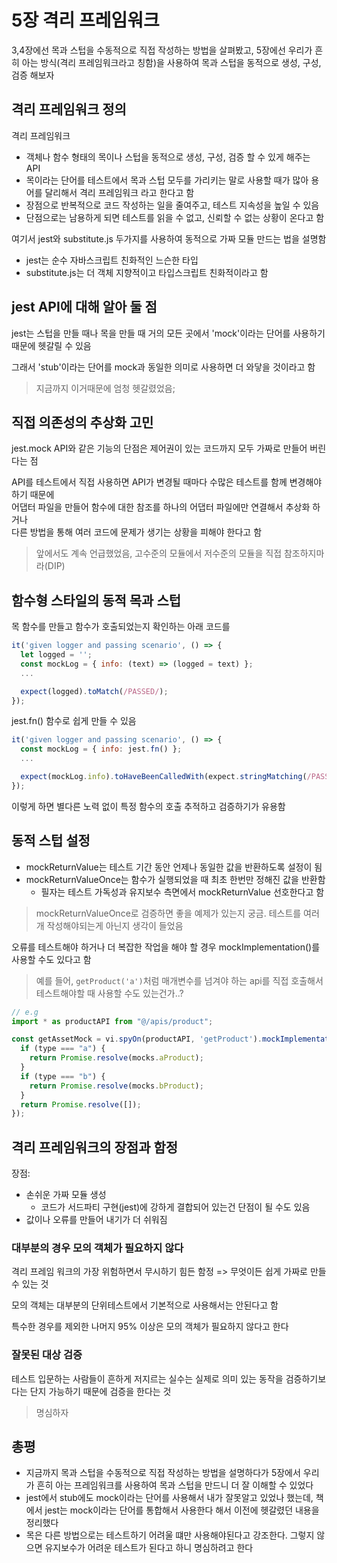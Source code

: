 # 5장 격리 프레임워크

3,4장에선 목과 스텁을 수동적으로 직접 작성하는 방법을 살펴봤고, 5장에선 우리가 흔히 아는 방식(격리 프레임워크라고 칭함)을 사용하여 목과 스텁을 동적으로 생성, 구성, 검증 해보자

## 격리 프레임워크 정의

격리 프레임워크
- 객체나 함수 형태의 목이나 스텁을 동적으로 생성, 구성, 검증 할 수 있게 해주는 API
- 목이라는 단어를 테스트에서 목과 스텁 모두를 가리키는 말로 사용할 때가 많아 용어를 달리해서 격리 프레임워크 라고 한다고 함
- 장점으로 반복적으로 코드 작성하는 일을 줄여주고, 테스트 지속성을 높일 수 있음
- 단점으로는 남용하게 되면 테스트를 읽을 수 없고, 신뢰할 수 없는 상황이 온다고 함

여기서 jest와 substitute.js 두가지를 사용하여 동적으로 가짜 모듈 만드는 법을 설명함
- jest는 순수 자바스크립트 친화적인 느슨한 타입
- substitute.js는 더 객체 지향적이고 타입스크립트 친화적이라고 함

## jest API에 대해 알아 둘 점
jest는 스텁을 만들 때나 목을 만들 때 거의 모든 곳에서 'mock'이라는 단어를 사용하기 때문에 헷갈릴 수 있음

그래서 'stub'이라는 단어를 mock과 동일한 의미로 사용하면 더 와닿을 것이라고 함

> 지금까지 이거때문에 엄청 헷갈렸었음;

## 직접 의존성의 추상화 고민

jest.mock API와 같은 기능의 단점은 제어권이 있는 코드까지 모두 가짜로 만들어 버린다는 점

API를 테스트에서 직접 사용하면 API가 변경될 때마다 수많은 테스트를 함께 변경해야 하기 때문에    
어댑터 파일을 만들어 함수에 대한 참조를 하나의 어댑터 파일에만 연결해서 추상화 하거나    
다른 방법을 통해 여러 코드에 문제가 생기는 상황을 피해야 한다고 함

> 앞에서도 계속 언급했었음, 고수준의 모듈에서 저수준의 모듈을 직접 참조하지마라(DIP)

## 함수형 스타일의 동적 목과 스텁

목 함수를 만들고 함수가 호출되었는지 확인하는 아래 코드를

```js
it('given logger and passing scenario', () => {
  let logged = '';
  const mockLog = { info: (text) => (logged = text) };
  ...

  expect(logged).toMatch(/PASSED/);
});
```

jest.fn() 함수로 쉽게 만들 수 있음

```js
it('given logger and passing scenario', () => {
  const mockLog = { info: jest.fn() };
  ...

  expect(mockLog.info).toHaveBeenCalledWith(expect.stringMatching(/PASS/));
});
```

이렇게 하면 별다른 노력 없이 특정 함수의 호출 추적하고 검증하기가 유용함

## 동적 스텁 설정

- mockReturnValue는 테스트 기간 동안 언제나 동일한 값을 반환하도록 설정이 됨
- mockReturnValueOnce는 함수가 실행되었을 때 최초 한번만 정해진 값을 반환함
  - 필자는 테스트 가독성과 유지보수 측면에서 mockReturnValue 선호한다고 함

> mockReturnValueOnce로 검증하면 좋을 예제가 있는지 궁금. 테스트를 여러개 작성해야되는게 아닌지 생각이 들었음

오류를 테스트해야 하거나 더 복잡한 작업을 해야 할 경우 mockImplementation()를 사용할 수도 있다고 함

> 예를 들어, `getProduct('a')`처럼 매개변수를 넘겨야 하는 api를 직접 호출해서 테스트해야할 때 사용할 수도 있는건가..?

```js
// e.g
import * as productAPI from "@/apis/product";

const getAssetMock = vi.spyOn(productAPI, 'getProduct').mockImplementation((type) => {
  if (type === "a") {
    return Promise.resolve(mocks.aProduct);
  }
  if (type === "b") {
    return Promise.resolve(mocks.bProduct);
  }
  return Promise.resolve([]);
});
```

## 격리 프레임워크의 장점과 함정

장점: 
- 손쉬운 가짜 모듈 생성
  - 코드가 서드파티 구현(jest)에 강하게 결합되어 있는건 단점이 될 수도 있음
- 값이나 오류를 만들어 내기가 더 쉬워짐

### 대부분의 경우 모의 객체가 필요하지 않다

격리 프레임 워크의 가장 위험하면서 무시하기 힘든 함정 => 무엇이든 쉽게 가짜로 만들 수 있는 것

모의 객체는 대부분의 단위테스트에서 기본적으로 사용해서는 안된다고 함

특수한 경우를 제외한 나머지 95% 이상은 모의 객체가 필요하지 않다고 한다

### 잘못된 대상 검증
테스트 입문하는 사람들이 흔하게 저지르는 실수는 실제로 의미 있는 동작을 검증하기보다는 단지 가능하기 때문에 검증을 한다는 것

> 명심하자

## 총평
- 지금까지 목과 스텁을 수동적으로 직접 작성하는 방법을 설명하다가 5장에서 우리가 흔히 아는 프레임워크를 사용하여 목과 스텁을 만드니 더 잘 이해할 수 있었다
- jest에서 stub에도 mock이라는 단어를 사용해서 내가 잘못알고 있었나 했는데, 책에서 jest는 mock이라는 단어를 통합해서 사용한다 해서 이전에 헷갈렸던 내용을 정리했다
- 목은 다른 방법으로는 테스트하기 어려울 떄만 사용해야된다고 강조한다. 그렇지 않으면 유지보수가 어려운 테스트가 된다고 하니 명심하려고 한다
